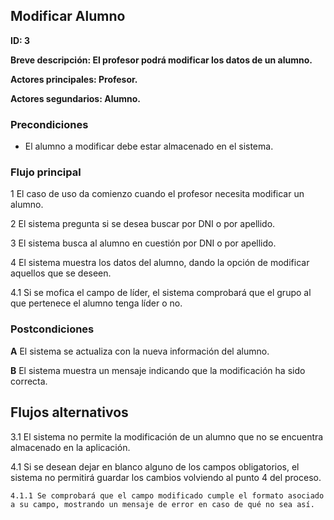 ## Modificar Alumno

**ID: 3**

**Breve descripción: El profesor podrá modificar los datos de un alumno.** 

**Actores principales: Profesor.**

**Actores segundarios: Alumno.**

### Precondiciones

* El alumno a modificar debe estar almacenado en el sistema.

### Flujo principal

1 El caso de uso da comienzo cuando el profesor necesita modificar un alumno.

2 El sistema pregunta si se desea buscar por DNI o por apellido.

3 El sistema busca al alumno en cuestión por DNI o por apellido.

4 El sistema muestra los datos del alumno, dando la opción de modificar aquellos que se deseen.

4.1 Si se mofica el campo de líder, el sistema comprobará que el grupo al que pertenece el alumno tenga líder o no.

### Postcondiciones

**A** El sistema se actualiza con la nueva información del alumno.

**B** El sistema muestra un mensaje indicando que la modificación ha sido correcta.
 

## Flujos alternativos

3.1 El sistema no permite la modificación de un alumno que no se encuentra almacenado en la aplicación.

4.1 Si se desean dejar en blanco alguno de los campos obligatorios, el sistema no permitirá guardar los cambios volviendo al punto 4 del proceso.

    4.1.1 Se comprobará que el campo modificado cumple el formato asociado a su campo, mostrando un mensaje de error en caso de qué no sea así. 
